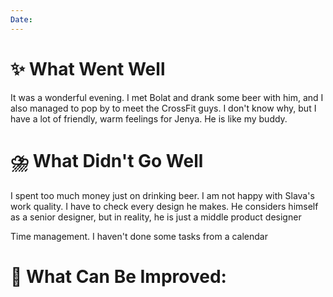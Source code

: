 ```yaml
---
Date:
---
```



# **✨ What Went Well**

It was a wonderful evening. I met Bolat and drank some beer with him, and I also managed to pop by to meet the CrossFit guys.
I don't know why, but I have a lot of friendly, warm feelings for Jenya. He is like my buddy. 


#  **⛈️ What Didn't Go Well**

I spent too much money just on drinking beer.
I am not happy with Slava's work quality. I have to check every design he makes. He considers himself as a senior designer, but in reality, he is just a middle product designer  

Time management. I haven't done some tasks from a calendar
# **💫 What Can Be Improved**:


